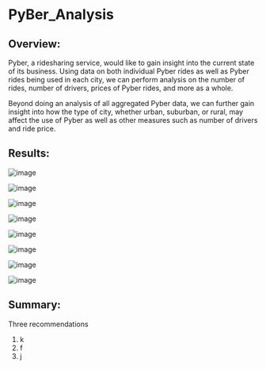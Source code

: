# PyBer_Analysis

## Overview:
Pyber, a ridesharing service, would like to gain insight into the current state of its business. Using data on both individual Pyber rides as well as Pyber rides being used in each city, we can perform analysis on the number of rides, number of drivers, prices of Pyber rides, and more as a whole. 

Beyond doing an analysis of all aggregated Pyber data, we can further gain insight into how the type of city, whether urban, suburban, or rural, may affect the use of Pyber as well as other measures such as number of drivers and ride price.

## Results: 

![image](https://user-images.githubusercontent.com/108832056/185262305-d154bdf4-5549-4db3-8fee-747d7f8148ac.png)

![image](https://user-images.githubusercontent.com/108832056/185262318-578a3f42-a72c-4924-a328-e7571a2a0323.png)

![image](https://user-images.githubusercontent.com/108832056/185262339-b6a1ac88-d152-4ace-8482-f18ffe46b04d.png)

![image](https://user-images.githubusercontent.com/108832056/185262354-cb5ecf69-e389-4e1d-a758-1b873c6c3a95.png)

![image](https://user-images.githubusercontent.com/108832056/185262377-cc98b51b-49bb-4963-bca9-0ba4a417c351.png)

![image](https://user-images.githubusercontent.com/108832056/185262405-2b3f1c82-ef7f-4e2a-bf66-dbdd8544d397.png)

![image](https://user-images.githubusercontent.com/108832056/185262428-30b5565f-4542-4e9f-8d4b-6a685a53c566.png)

![image](https://user-images.githubusercontent.com/108832056/185262443-9a195c84-eabf-4dc6-b7b5-66d890b3601c.png)


## Summary: 
Three recommendations
1. k
2. f
3. j 
